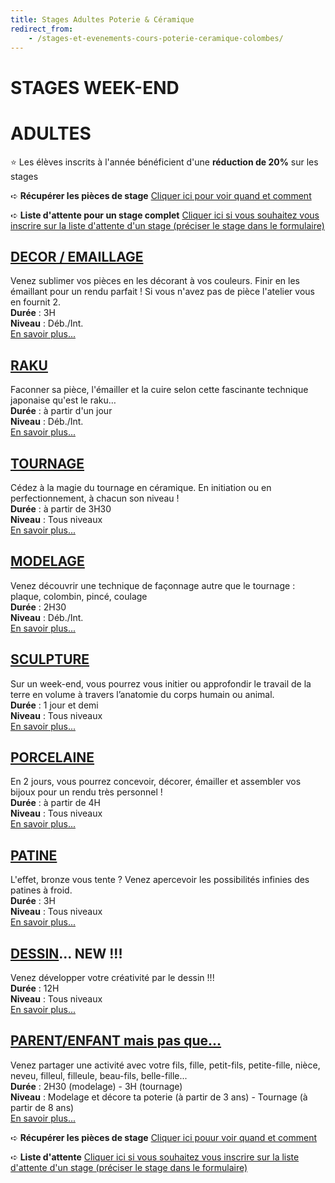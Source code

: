 ```yaml
---
title: Stages Adultes Poterie & Céramique
redirect_from:
    - /stages-et-evenements-cours-poterie-ceramique-colombes/
---
```

# STAGES WEEK-END  
# ADULTES

<!--
## Nom de la technique
_phrase d'accroche_
Durée :
Niveau : 
Tarif :
[En savoir plus...](page-technique)
-->

:star: Les élèves inscrits à l'année bénéficient d'une **réduction de 20%** sur les stages  

➪ **Récupérer les pièces de stage**
[Cliquer ici pour voir quand et comment](recuperation_pieces)  

➪ **Liste d'attente pour un stage complet**
[Cliquer ici si vous souhaitez vous inscrire sur la liste d'attente d'un stage (préciser le stage dans le formulaire)](https://docs.google.com/forms/d/e/1FAIpQLScDnAGxa7UlusJ0sVcahW_FnYDXCc4BQsAE5W8vGXzb9_z4pg/viewform?entry.1318731939&entry.625861564&entry.1682638982&entry.1661862399&entry.635975601)  

## [DECOR / EMAILLAGE](emaillage_adultes.md)   
Venez sublimer vos pièces en les décorant à vos couleurs. Finir en les émaillant pour un rendu parfait ! Si vous n'avez pas de pièce l'atelier vous en fournit 2.    
**Durée** : 3H  
**Niveau** : Déb./Int.      
[En savoir plus...](emaillage_adultes)  

## [RAKU](raku_adultes.md)  
Faconner sa pièce, l'émailler et la cuire selon cette fascinante technique japonaise qu'est le raku…  
**Durée** : à partir d'un jour    
**Niveau** : Déb./Int.     
[En savoir plus...](raku_adultes) 

## [TOURNAGE](tournage_adultes.md)  
Cédez à la magie du tournage en céramique. En initiation ou en perfectionnement, à chacun son niveau !   
**Durée** : à partir de 3H30    
**Niveau** : Tous niveaux    
[En savoir plus...](tournage_adultes)

## [MODELAGE](modelage_adultes.md)
Venez découvrir une technique de façonnage autre que le tournage : plaque, colombin, pincé, coulage   
**Durée** : 2H30  
**Niveau** : Déb./Int.   
[En savoir plus...](modelage_adultes)

## [SCULPTURE](sculpture_adultes.md)      
Sur un week-end, vous pourrez vous initier ou approfondir le travail de la terre en volume à travers l’anatomie du corps humain ou animal.   
**Durée** : 1 jour et demi  
**Niveau** : Tous niveaux  
[En savoir plus...](sculpture_adultes)

## [PORCELAINE](stage_bijoux_porcelaine.md)        
En 2 jours, vous pourrez concevoir, décorer, émailler et assembler vos bijoux pour un rendu très personnel !  
**Durée** : à partir de 4H  
**Niveau** : Tous niveaux   
[En savoir plus...](stage_bijoux_porcelaine)  

## [PATINE](patine_adultes.md)  
L'effet, bronze vous tente ?  Venez apercevoir les possibilités infinies des patines à froid.   
**Durée** : 3H    
**Niveau** : Tous niveaux  
[En savoir plus...](patine_adultes)


## [DESSIN](stages_dessin.md)... NEW !!!   
Venez développer votre créativité par le dessin !!!  
**Durée** : 12H      
**Niveau** : Tous niveaux     
[En savoir plus...](stages_dessin.md)


## [PARENT/ENFANT mais pas que...](parent_enfant.md)  
Venez partager une activité avec votre fils, fille, petit-fils, petite-fille, nièce, neveu, filleul, filleule, beau-fils, belle-fille...  
**Durée** : 2H30 (modelage) - 3H (tournage)  
**Niveau** : Modelage et décore ta poterie (à partir de 3 ans) - Tournage (à partir de 8 ans)  
[En savoir plus...](parent_enfant)  


➪ **Récupérer les pièces de stage**
[Cliquer ici pouur voir quand et comment](recuperation_pieces)  

➪ **Liste d'attente**
[Cliquer ici si vous souhaitez vous inscrire sur la liste d'attente d'un stage (préciser le stage dans le formulaire)](https://docs.google.com/forms/d/e/1FAIpQLScDnAGxa7UlusJ0sVcahW_FnYDXCc4BQsAE5W8vGXzb9_z4pg/viewform?entry.1318731939&entry.625861564&entry.1682638982&entry.1661862399&entry.635975601)  
